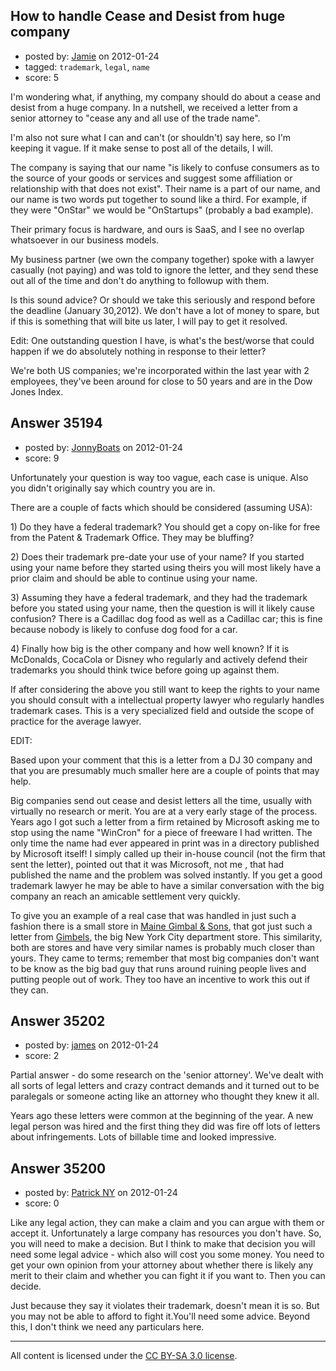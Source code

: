 ## How to handle Cease and Desist from huge company

- posted by: [Jamie](https://stackexchange.com/users/-1/15944-jamie) on 2012-01-24
- tagged: `trademark`, `legal`, `name`
- score: 5

I'm wondering what, if anything, my company should do about a cease and desist from a huge company.  In a nutshell, we received a letter from a senior attorney to "cease any and all use of the <our company name> trade name".

I'm also not sure what I can and can't (or shouldn't) say here, so I'm keeping it vague.  If it make sense to post all of the details, I will.

The company is saying that our name "is likely to confuse consumers as to the source of your goods or services and suggest some affiliation or relationship with <their company> that does not exist".  Their name is a part of our name, and our name is two words put together to sound like a third.  For example, if they were "OnStar" we would be "OnStartups" (probably a bad example).

Their primary focus is hardware, and ours is SaaS, and I see no overlap whatsoever in our business models.

My business partner (we own the company together) spoke with a lawyer casually (not paying) and was told to ignore the letter, and they send these out all of the time and don't do anything to followup with them.

Is this sound advice?  Or should we take this seriously and respond before the deadline (January 30,2012).  We don't have a lot of money to spare, but if this is something that will bite us later, I will pay to get it resolved.

Edit: One outstanding question I have, is what's the best/worse that could happen if we do absolutely nothing in response to their letter?

We're both US companies; we're incorporated within the last year with 2 employees, they've been around for close to 50 years and are in the Dow Jones Index.


## Answer 35194

- posted by: [JonnyBoats](https://stackexchange.com/users/-1/3100-jonnyboats) on 2012-01-24
- score: 9

<p>Unfortunately your question is way too vague, each case is unique. Also you didn't originally say which country you are in.</p>

<p>There are a couple of facts which should be considered (assuming USA):</p>

<p>1) Do they have a federal trademark? You should get a copy on-like for free from the Patent &amp; Trademark Office. They may be bluffing?</p>

<p>2) Does their trademark pre-date your use of your name? If you started using your name before they started using theirs you will most likely have a prior claim and should be able to continue using your name.</p>

<p>3) Assuming they have a federal trademark, and they had the trademark before you stated using your name, then the question is will it likely cause confusion? There is a Cadillac dog food as well as a Cadillac car; this is fine because nobody is likely to confuse dog food for a car. </p>

<p>4) Finally how big is the other company and how well known? If it is McDonalds, CocaCola or Disney who regularly and actively defend their trademarks you should think twice before going up against them. </p>

<p>If after considering the above you still want to keep the rights to your name you should consult with a intellectual property lawyer who regularly handles trademark cases. This is a very specialized field and outside the scope of practice for the average lawyer. </p>

<p>EDIT:</p>

<p>Based upon your comment that this is a letter from a DJ 30 company and that you are presumably much smaller here are a couple of points that may help.</p>

<p>Big companies send out cease and desist letters all the time, usually with virtually no research or merit. You are at a very early stage of the process. Years ago I got such a letter from a firm retained by Microsoft asking me to stop using the name "WinCron" for a piece of freeware I had written. The only time the name had ever appeared in print was in a directory published by Microsoft itself! I simply called up their in-house council (not the firm that sent the letter), pointed out that it was Microsoft, not me , that had published the name and the problem was solved instantly. If you get a good trademark lawyer he may be able to have a similar conversation with the big company an reach an amicable settlement very quickly.</p>

<p>To give you an example of a real case that was handled in just such a fashion there is a small store in <a href="http://newenglandphotos.zenfolio.com/p257128546/h4F7BA1E#h4f7ba1e" rel="nofollow">Maine Gimbal &amp; Sons</a>, that got just such a letter from <a href="http://en.wikipedia.org/wiki/Gimbels" rel="nofollow">Gimbels</a>, the big New York City department store. This similarity, both are stores and have very similar names is probably much closer than yours. They came to terms; remember that most big companies don't want to be know as the big bad guy that runs around ruining people lives and putting people out of work. They too have an incentive to work this out if they can.</p>



## Answer 35202

- posted by: [james](https://stackexchange.com/users/-1/5800-james) on 2012-01-24
- score: 2

Partial answer - do some research on the 'senior attorney'. We've dealt with all sorts of legal letters and crazy contract demands and it turned out to be paralegals or someone acting like an attorney who thought they knew it all. 

Years ago these letters were common at the beginning of the year. A new legal person was hired and the first thing they did was fire off lots of letters about infringements. Lots of billable time and looked impressive.


## Answer 35200

- posted by: [Patrick NY](https://stackexchange.com/users/-1/14366-patrick-ny) on 2012-01-24
- score: 0

Like any legal action, they can make a claim and you can argue with them or accept it. Unfortunately a large company has resources you don't have. So, you will need to make a decision. But I think to make that decision you will need some legal advice - which also will cost you some money. You need to get your own opinion from your attorney about whether there is likely any merit to their claim and whether you can fight it if you want to. Then you can decide.

Just because they say it violates their trademark, doesn't mean it is so. But you may not be able to afford to fight it.You'll need some advice. Beyond this, I don't think we need any particulars here.



---

All content is licensed under the [CC BY-SA 3.0 license](https://creativecommons.org/licenses/by-sa/3.0/).
